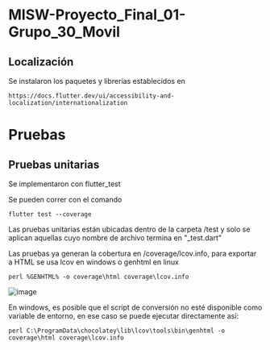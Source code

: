 # MISW-Proyecto_Final_01-Grupo_30_Movil



## Localización

Se instalaron los paquetes y librerías establecidos en

```https://docs.flutter.dev/ui/accessibility-and-localization/internationalization```


# Pruebas
## Pruebas unitarias
Se implementaron con flutter_test

Se pueden correr con el comando

```flutter test --coverage```

Las pruebas unitarias están ubicadas dentro de la carpeta /test y solo se aplican aquellas cuyo nombre de archivo termina en "_test.dart"

Las pruebas ya generan la cobertura en /coverage/lcov.info, para exportar a HTML se usa lcov en windows o genhtml en linux

```perl %GENHTML% -o coverage\html coverage\lcov.info```

![image](https://github.com/s-rojash/MISW-Proyecto_Final_01-Grupo_30_Movil/assets/98789252/0096456a-6002-44d0-a0c7-f1e06387f95c)

En windows, es posible que el script de conversión no esté disponible como variable de entorno, en ese caso se puede ejecutar directamente así:

```perl C:\ProgramData\chocolatey\lib\lcov\tools\bin\genhtml -o coverage\html coverage\lcov.info```
